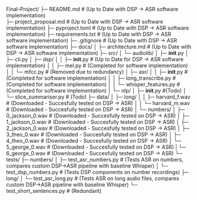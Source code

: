 Final-Project/
├─ README.md                            # (Up to Date with DSP -> ASR software implementation)             
├─ project_proposal.md                  # (Up to Date with DSP -> ASR software implementation)
├─ pyproject.toml                       # (Up to Date with DSP -> ASR software implementation)
├─ requirements.txt                     # (Up to Date with DSP -> ASR software implementation)
├─ .gitignore                           # (Up to Date with DSP -> ASR software implementation)
├─ docs/
│   ├─ architecture.md                  # (Up to Date with DSP -> ASR software implementation)
├─ src/
│   └─ audiolib/
│       ├─ __init__.py
│       ├─ cli.py
│       ├─ dsp/
│       │   ├─ __init__.py              # (Up to Date for DSP -> ASR software implementation)
│       │   ├─ mel.py                   # (Completed for software implementation)
│       │   └─ mfcc.py                  # (Removed due to redundancy)
│       ├─ asr/
│       │   ├─ __init__.py              # (Completed for software implementation)
│       │   ├─ long_transcribe.py       # (Completed for software implementation)
│       │   └─ whisper_features.py      # (Completed for software implementation)
│       └─ nlp/
│           ├─ __init__.py              #(Todo)
│           └─ slice_summariser.py      # (Todo)
├─ data/
│   ├─ long/
│   │   ├─ harvard_f.wav                # (Downloaded - Succesfully tested on DSP -> ASR)
│   │   └─ harvard_m.wav                # (Downloaded - Succesfully tested on DSP -> ASR)
│   └─ numbers/
│       ├─ 0_jackson_0.wav              # (Downloaded - Succesfully tested on DSP -> ASR)
│       ├─ 1_jackson_0.wav              # (Downloaded - Succesfully tested on DSP -> ASR)
│       ├─ 2_jackson_0.wav              # (Downloaded - Succesfully tested on DSP -> ASR)
│       ├─ 3_theo_0.wav                 # (Downloaded - Succesfully tested on DSP -> ASR)
│       ├─ 4_theo_0.wav                 # (Downloaded - Succesfully tested on DSP -> ASR)
│       └─ 5_george_0.wav               # (Downloaded - Succesfully tested on DSP -> ASR)
|       └─ 6_george_0.wav               # (Downloaded - Succesfully tested on DSP -> ASR)
└─ tests/
    ├─ numbers/
    │   ├─ test_asr_numbers.py          # (Tests ASR on numbers, compares custom DSP->ASR pipeline with baseline Whisper)
    │   └─ test_dsp_numbers.py          # (Tests DSP components on number recordings)
    ├─ long/
    │   └─ test_asr_long.py             # (Tests ASR on long audio files, compares custom DSP->ASR pipeline with baseline Whisper)
    └─ test_short_sentences.py         # (Redundant)
